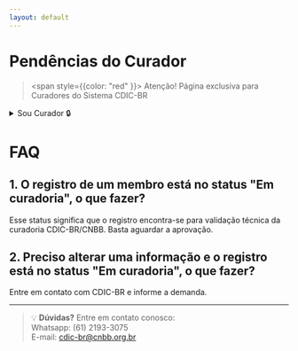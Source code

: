 ```yaml
---
layout: default
---
```


#  Pendências do Curador

> <span style={{color: "red" }}> Atenção! Página exclusiva para Curadores do Sistema CDIC-BR </span>

<details>

   <summary>Sou Curador 🔒</summary>



##  O que é esta página? 

Nesta página, você encontra todas as solicitações e movimentações que precisam da aprovação do Curador.  
Usuários autorizados podem ver, incluir, alterar ou excluir pendências, além de consultar o histórico (logs) para verificar todas as ações já realizadas.  
O objetivo é garantir que cada solicitação seja corretamente analisada e validada antes da aprovação final.


---


**Funcionamento da lista:**

- No topo, há **botões de filtro** para refinar a busca por tipo de pendência, status, data ou outros critérios.  
- A lista está organizada em **3 abas**:

 <details>
<summary>**Membros**</summary>
     - Código
     - Prefixo
     - Nome
     - Perfil eclesial
     - Status de validação
     - Status do registro  
     Ao clicar em um membro, é possível:
       - **Excluir** — remover a pendência, solicitando confirmação.  
       - **Mudar status** — alterar entre ativo, inativo, ou outro status definido.  
       - **Ver alterações** — campos modificados aparecem **destacados** com a nova informação (ex.: **Prefixo:** Padre) e, logo abaixo, o valor original (ex.: *Diácono*).  
       - **Fazer curadoria** — abre as seguintes opções:
         - **Editar** — corrigir diretamente campos incorretos antes de aprovar.
         - **Reprovar** — rejeitar integralmente as alterações.
         - **Aprovar parcialmente** — selecionar quais alterações aprovar e justificar os motivos das rejeições.
         - **Aprovar** — aceitar todas as alterações.
</details>

 <details>
<summary>**Instituições** </summary>
     - Código
     - Instituição eclesiástica
     - Circunscrição eclesiástica
     - Tipo de instituição eclesiástica
     - Congregação / Ordem Religiosa
     - Administração para religiosos
     - Status de validação
     - Status do registro  
     Ao clicar em uma instituição, as ações são equivalentes às descritas para Membros.

</details>

<details>
<summary>**Funções**</summary>


Gerencie as funções atuais e passadas do membro. A aba permite:

- **Adicionar função** — preencha função, local, data de início e, se aplicável, data de término.  
- **Editar função** — ajuste datas, local ou status.  
- **Excluir função** — remove o registro (pede motivo).  
- **Movimentar** — registre transferência ou mudança de função (botão Movimentar).  
- **Adicionar função passada** — cadastrar uma função que o membro já exerceu (preencher datas e observações).

---

Ao adicionar ou editar uma função, os campos disponíveis são:

- **Código (ID)**:  
  Campo automático, somente leitura, que identifica unicamente o registro da função.

- **Status**:  
  Indica o status da função, como "Em Atividade" ou "Finalizado" (para funções passadas).

- **Membro**:  
  Nome do membro ao qual a função está vinculada, preenchido automaticamente e somente leitura.

- **Função** (obrigatório):  
  Selecione a função eclesiástica exercida pelo membro.

- **Definir como função principal do membro**:  
  Opção para marcar esta função como a principal do membro.

- **Local de atuação** (obrigatório):  
  Selecione o tipo de local onde a função foi exercida:  
  - Regional  
  - Província eclesiástica  
  - Circunscrição eclesiástica  
  - Instituição eclesiástica  
  - Tribunal eclesiástico  

- **Datas**:  
  - **Início**:  
    - Obrigatório para funções atuais (função).  
    - Opcional para funções passadas.  
  - **Fim**:  
    - Obrigatório para funções passadas.  
    - Opcional para funções atuais.

- **Observações** (opcional):  
  Campo livre para adicionar informações adicionais ou comentários sobre a função.

---

*Dica:* Preencha sempre os campos obrigatórios para garantir o registro correto da função.

**Filtros disponíveis:**  
- Entrada de/até (data)  
- Responsável  
- Função  
- Visualização por status: Todas / Em Atividade / Finalizadas  

---

**Ações adicionais: Excluir e Movimentar**

- **Botão Lixeira (Excluir)**  
  Permite remover a função do registro, com confirmação.

- **Botão Movimentar**  
  Permite movimentar a função para outro local ou alterar status.

---

**Movimentar Função — Campos e Ações**

- **Membro** (leitura)  
- **Função** (leitura)  
- **Definir como função principal** (botão)  
- **Código (ID)** (leitura)  
- **Status** (Em Atividade / Finalizado)  

- **Movimentar de:**  
  - Local preenchido automaticamente  
  - Datas início e fim (obrigatórios)

- **Movimentar para:**  
  - Tipo de registro eclesial (Regional, Província, Circunscrição, Instituição, Tribunal)  
  - Seleção do local correspondente  
  - Data início obrigatória

- **Observações** (opcional)

---

💡 *Dica:* Preencha as datas corretamente para manter histórico claro.

</details>
---

**Validar ou Alterar Pendências**

Esta etapa é responsável por revisar as pendências antes da aprovação final, garantindo que todas as informações estejam corretas e consistentes.

**Funcionalidades detalhadas:**
1. **Ver alterações**  
   - Ao clicar, os campos alterados aparecem **destacados** com a nova informação (ex.: **Prefixo:** Padre).  
   - Abaixo de cada campo, é exibido o valor original (ex.: *Diácono*), permitindo fácil comparação.  
   - Permite conferir rapidamente quais dados foram modificados e identificar inconsistências.

2. **Fazer curadoria**  
   - Ao clicar, surgem quatro opções:
     - **Editar** — permite corrigir campos incorretos antes da aprovação.
     - **Reprovar** — rejeita integralmente as alterações propostas.
     - **Aprovar parcialmente** — permite selecionar quais alterações serão aceitas e exige justificativa para cada item rejeitado.
     - **Aprovar** — aceita todas as alterações propostas sem modificações.
   - O sistema registra todas as decisões, associando o usuário responsável e a data da ação.

3. **Salvar alterações**  
   - Todos os campos obrigatórios devem ser preenchidos antes de salvar.  
   - Se for editar ou excluir, é necessário informar o motivo da alteração para registro no histórico.

4. **Botões disponíveis**  
   - **Salvar** — confirma todas as ações realizadas.  
   - **Voltar** — retorna para a lista de pendências.  
   - **Logs** — mostra o histórico detalhado de alterações dessa pendência, incluindo quem fez e quando.

---





</details>

# FAQ

## 1. O registro de um membro está no status "Em curadoria", o que fazer?

Esse status significa que o registro encontra-se para validação técnica da curadoria CDIC-BR/CNBB. Basta aguardar a aprovação.


## 2. Preciso alterar uma informação e o registro está no status "Em curadoria", o que fazer?
Entre em contato com CDIC-BR e informe a demanda.

---
> 💡 **Dúvidas?** Entre em contato conosco: \
> Whatsapp: (61) 2193-3075 \
> E-mail: cdic-br@cnbb.org.br
